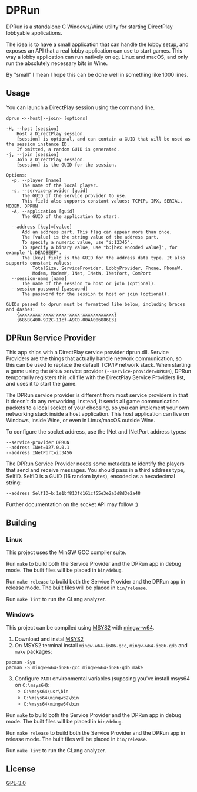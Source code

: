 # DPRun

DPRun is a standalone C Windows/Wine utility for starting DirectPlay lobbyable applications.

The idea is to have a small application that can handle the lobby setup, and exposes an API that a real lobby application can use to start games. This way a lobby application can run natively on eg. Linux and macOS, and only run the absolutely necessary bits in Wine.

By "small" I mean I hope this can be done well in something like 1000 lines.

## Usage

You can launch a DirectPlay session using the command line.

```
dprun <--host|--join> [options]

-H, --host [session]
    Host a DirectPlay session.
    [session] is optional, and can contain a GUID that will be used as the session instance ID.
    If omitted, a random GUID is generated.
-j, --join [session]
    Join a DirectPlay session.
    [session] is the GUID for the session.

Options:
  -p, --player [name]
      The name of the local player.
  -s, --service-provider [guid]
      The GUID of the service provider to use.
      This field also supports constant values: TCPIP, IPX, SERIAL, MODEM, DPRUN
  -A, --application [guid]
      The GUID of the application to start.

  --address [key]=[value]
      Add an address part. This flag can appear more than once.
      The [value] is the string value of the address part.
      To specify a numeric value, use "i:12345".
      To specify a binary value, use "b:[hex encoded value]", for example "b:DEADBEEF".
      The [key] field is the GUID for the address data type. It also supports constant values:
          TotalSize, ServiceProvider, LobbyProvider, Phone, PhoneW,
          Modem, ModemW, INet, INetW, INetPort, ComPort
  --session-name [name]
      The name of the session to host or join (optional).
  --session-password [password]
      The password for the session to host or join (optional).

GUIDs passed to dprun must be formatted like below, including braces and dashes:
    {xxxxxxxx-xxxx-xxxx-xxxx-xxxxxxxxxxxx}
    {685BC400-9D2C-11cf-A9CD-00AA006886E3}
```

## DPRun Service Provider

This app ships with a DirectPlay service provider dprun.dll. Service Providers are the things that actually handle network communication, so this can be used to replace the default TCP/IP network stack. When starting a game using the `DPRUN` service provider (`--service-provider=DPRUN`), DPRun temporarily registers this .dll file with the DirectPlay Service Providers list, and uses it to start the game.

The DPRun service provider is different from most service providers in that it doesn't do any networking. Instead, it sends all game communication packets to a local socket of your choosing, so you can implement your own networking stack inside a host application. This host application can live on Windows, inside Wine, or even in Linux/macOS outside Wine.

To configure the socket address, use the INet and INetPort address types:

```
--service-provider DPRUN
--address INet=127.0.0.1
--address INetPort=i:3456
```

The DPRun Service Provider needs some metadata to identify the players that send and receive messages. You should pass in a third address type, SelfID. SelfID is a GUID (16 random bytes), encoded as a hexadecimal string:

```
--address SelfID=b:1e1bf813fd161cf55e3e2a3d8d3e2a48
```

Further documentation on the socket API may follow :)

## Building

### Linux

This project uses the MinGW GCC compiler suite.

Run `make` to build both the Service Provider and the DPRun app in debug mode. The built files will be placed in `bin/debug`.

Run `make release` to build both the Service Provider and the DPRun app in release mode. The built files will be placed in `bin/release`.

Run `make lint` to run the CLang analyzer.

### Windows

This project can be compiled using [MSYS2](http://www.msys2.org/) with [mingw-w64](https://mingw-w64.org/doku.php).

1. Download and instal [MSYS2](http://www.msys2.org/)
2. On MSYS2 terminal install `mingw-w64-i686-gcc`, `mingw-w64-i686-gdb` and `make` packages:

```
pacman -Syu
pacman -S mingw-w64-i686-gcc mingw-w64-i686-gdb make
```

3. Configure `PATH` environmental variables (suposing you've install msys64 on `C:\msys64`):
    - `C:\msys64\usr\bin`
    - `C:\msys64\mingw32\bin`
    - `C:\msys64\mingw64\bin`

Run `make` to build both the Service Provider and the DPRun app in debug mode. The built files will be placed in `bin/debug`.

Run `make release` to build both the Service Provider and the DPRun app in release mode. The built files will be placed in `bin/release`.

Run `make lint` to run the CLang analyzer.

## License

[GPL-3.0](./LICENSE.md)

